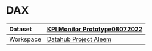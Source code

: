 



# DAX

|Dataset|[KPI Monitor Prototype08072022](./../KPI-Monitor-Prototype08072022.md)|
| :--- | :--- |
|Workspace|[Datahub Project Aleem](../../Workspaces/Datahub-Project-Aleem.md)|

